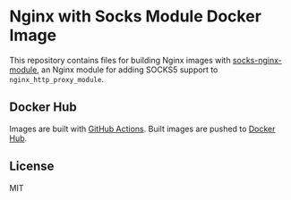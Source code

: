 # Nginx with Socks Module Docker Image

This repository contains files for building Nginx images with [socks-nginx-module](https://github.com/dannote/socks-nginx-module), an Nginx module for adding SOCKS5 support to `nginx_http_proxy_module`.

## Docker Hub

Images are built with [GitHub Actions](https://github.com/features/actions). Built images are pushed to [Docker Hub](https://hub.docker.com/r/xjonathanlei/nginx-socks).

## License

MIT
